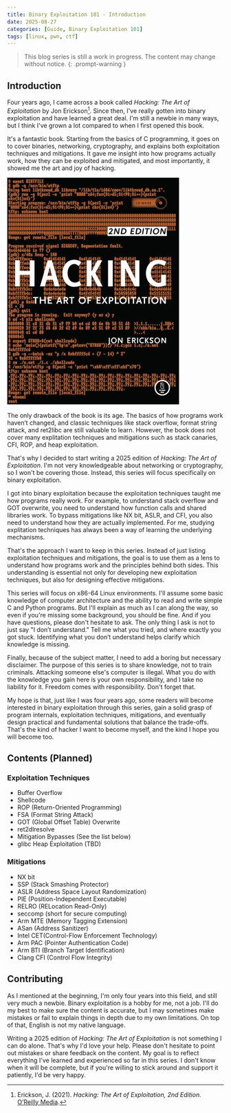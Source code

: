 ```yaml
---
title: Binary Exploitation 101 - Introduction
date: 2025-08-27
categories: [Guide, Binary Exploitation 101]
tags: [linux, pwn, ctf]
---
```


> This blog series is still a work in progress. The content may change without notice.
{: .prompt-warning }

## Introduction

Four years ago, I came across a book called *Hacking: The Art of Exploitation* by Jon Erickson[^1]. Since then, I've really gotten into binary exploitation and have learned a great deal. I'm still a newbie in many ways, but I think I've grown a lot compared to when I first opened this book.

It's a fantastic book. Starting from the basics of C programming, it goes on to cover binaries, networking, cryptography, and explains both exploitation techniques and mitigations. It gave me insight into how programs actually work, how they can be exploited and mitigated, and most importantly, it showed me the art and joy of hacking.

![](/assets/img/posts/2025-08-27-8/hacking-the-art-of-exploitation.jpg)

The only drawback of the book is its age. The basics of how programs work haven’t changed, and classic techniques like stack overflow, format string attack, and ret2libc are still valuable to learn. However, the book does not cover many explitation techniques and mitigations such as stack canaries, CFI, ROP, and heap exploitation.

That's why I decided to start writing a 2025 edition of *Hacking: The Art of Exploitation*. I'm not very knowledgeable about networking or cryptography, so I won't be covering those. Instead, this series will focus specifically on binary exploitation.

I got into binary exploitation because the exploitation techniques taught me how programs really work. For example, to understand stack overflow and GOT overwrite, you need to understand how function calls and shared libraries work. To bypass mitigations like NX bit, ASLR, and CFI, you also need to understand how they are actually implemented. For me, studying explitation techniques has always been a way of learning the underlying mechanisms.

That's the approach I want to keep in this series. Instead of just listing exploitation techniques and mitigations, the goal is to use them as a lens to understand how programs work and the principles behind both sides. This understanding is essential not only for developing new exploitation techniques, but also for designing effective mitigations.

This series will focus on x86-64 Linux environments. I'll assume some basic knowledge of computer architecture and the ability to read and write simple C and Python programs. But I'll explain as much as I can along the way, so even if you're missing some background, you should be fine. And if you have questions, please don't hesitate to ask. The only thing I ask is not to just say "I don’t understand." Tell me what you tried, and where exactly you got stuck. Identifying what you don’t understand helps clarify which knowledge is missing.

Finally, because of the subject matter, I need to add a boring but necessary disclaimer. The purpose of this series is to share knowledge, not to train criminals. Attacking someone else's computer is illegal. What you do with the knowledge you gain here is your own responsibility, and I take no liability for it. Freedom comes with responsibility. Don't forget that. 

My hope is that, just like I was four years ago, some readers will become interested in binary exploitation through this series, gain a solid grasp of program internals, exploitation techniques, mitigations, and eventually design practical and fundamental solutions that balance the trade-offs. That's the kind of hacker I want to become myself, and the kind I hope you will become too.

## Contents (Planned)

### Exploitation Techniques
- Buffer Overflow
- Shellcode
- ROP (Return-Oriented Programming)
- FSA (Format String Attack)
- GOT (Global Offset Table) Overwrite
- ret2dlresolve
- Mitigation Bypasses (See the list below)
- glibc Heap Exploitation (TBD)

### Mitigations
- NX bit
- SSP (Stack Smashing Protector)
- ASLR (Address Space Layout Randomization)
- PIE (Position-Independent Executable)
- RELRO (RELocation Read-Only)
- seccomp (short for secure computing)
- Arm MTE (Memory Tagging Extension)
- ASan (Address Sanitizer)
- Intel CET(Control-Flow Enforcement Technology)
- Arm PAC (Pointer Authentication Code)
- Arm BTI (Branch Target Identification)
- Clang CFI (Control Flow Integrity)

## Contributing

As I mentioned at the beginning, I'm only four years into this field, and still very much a newbie. Binary exploitation is a hobby for me, not a job. I'll do my best to make sure the content is accurate, but I may sometimes make mistakes or fail to explain things in depth due to my own limitations. On top of that, English is not my native language.

Writing a 2025 edition of *Hacking: The Art of Exploitation* is not something I can do alone. That's why I'd love your help. Please don't hesitate to point out mistakes or share feedback on the content. My goal is to reflect everything I've learned and experienced so far in this series. I don't know when it will be complete, but if you're willing to stick around and support it patiently, I'd be very happy.

[^1]: Erickson, J. (2021). *Hacking: The Art of Exploitation, 2nd Edition.* [O’Reilly Media](https://www.oreilly.com/library/view/hacking-the-art/9781593271442/).